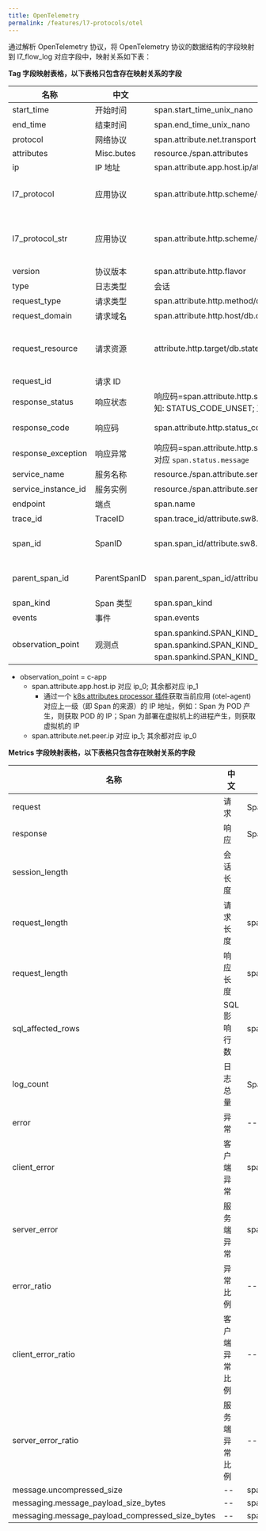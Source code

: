 ```yaml
---
title: OpenTelemetry
permalink: /features/l7-protocols/otel
---
```


通过解析 OpenTelemetry 协议，将 OpenTelemetry 协议的数据结构的字段映射到 l7_flow_log 对应字段中，映射关系如下表：

**Tag 字段映射表格，以下表格只包含存在映射关系的字段**

| 名称                | 中文         | OpenTelemetry 数据结构                                                                                                                                                                                        | 描述                                                                                            |
| ------------------- | ------------ | ------------------------------------------------------------------------------------------------------------------------------------------------------------------------------------------------------------- | ----------------------------------------------------------------------------------------------- |
| start_time          | 开始时间     | span.start_time_unix_nano                                                                                                                                                                                     | --                                                                                              |
| end_time            | 结束时间     | span.end_time_unix_nano                                                                                                                                                                                       | --                                                                                              |
| protocol            | 网络协议     | span.attribute.net.transport                                                                                                                                                                                  | 映射到对应的枚举值                                                                              |
| attributes          | Misc.butes   | resource./span.attributes                                                                                                                                                                                     | --                                                                                              |
| ip                  | IP 地址      | span.attribute.app.host.ip/attribute.net.peer.ip                                                                                                                                                              | 详细说明见后面段落                                                                              |
| l7_protocol         | 应用协议     | span.attribute.http.scheme/db.system/rpc.system/messaging.system/messaging.protocol                                                                                                                           | 映射到对应的枚举值, 存在任意 http 开头的 attributes 就认为是 HTTP 协议                          |
| l7_protocol_str     | 应用协议     | span.attribute.http.scheme/db.system/rpc.system/messaging.system/messaging.protocol                                                                                                                           | span.attribute.http.scheme 如果存在则读取，不存在但 l7_protocol 为 HTTP 则默认填写为 HTTP       |
| version             | 协议版本     | span.attribute.http.flavor                                                                                                                                                                                    | --                                                                                              |
| type                | 日志类型     | 会话                                                                                                                                                                                                          | --                                                                                              |
| request_type        | 请求类型     | span.attribute.http.method/db.operation/rpc.method                                                                                                                                                            | --                                                                                              |
| request_domain      | 请求域名     | span.attribute.http.host/db.connection_string                                                                                                                                                                 | --                                                                                              |
| request_resource    | 请求资源     | attribute.http.target/db.statement/messaging.url/rpc.service                                                                                                                                                  | span.attribute.http.target 如果存在则读取，不存在则从 http.url 截断取, 仅提取域名之后的调用信息 |
| request_id          | 请求 ID      |
| response_status     | 响应状态     | 响应码=span.attribute.http.status_code 参考 HTTP 协议定义; 响应码=span.status.code，未知: STATUS_CODE_UNSET; 正常: STATUS_CODE_OK; 服务端异常: STATUS_CODE_ERROR                                              | --                                                                                              |
| response_code       | 响应码       | span.attribute.http.status_code/span.status.code                                                                                                                                                              | 优先使用 span.attribute.http.status_code                                                        |
| response_exception  | 响应异常     | 响应码=span.attribute.http.status_code 参考 HTTP 协议定义; 响应码=span.status.code，则对应 `span.status.message`                                                                                              | --                                                                                              |
| service_name        | 服务名称     | resource./span.attribute.service.name                                                                                                                                                                         | --                                                                                              |
| service_instance_id | 服务实例     | resource./span.attribute.service.instance.id                                                                                                                                                                  | --                                                                                              |
| endpoint            | 端点         | span.name                                                                                                                                                                                                     | --                                                                                              |
| trace_id            | TraceID      | span.trace_id/attribute.sw8.trace_id                                                                                                                                                                          | 优先使用 attribute.sw8.trace_id                                                                 |
| span_id             | SpanID       | span.span_id/attribute.sw8.segment_id-attribute.sw8.span_id                                                                                                                                                   | 优先使用 attribute.sw8.segment_id-attribute.sw8.span_id                                         |
| parent_span_id      | ParentSpanID | span.parent_span_id/attribute.sw8.segment_id-attribute.sw8.parent_span_id                                                                                                                                     | 优先使用 attribute.sw8.segment_id-attribute.sw8.parent_span_id                                  |
| span_kind           | Span 类型    | span.span_kind                                                                                                                                                                                                | --                                                                                              |
| events              | 事件         | span.events                                                                                                                                                                                                   | 保存为 JSON 格式的字符串                                                                        |
| observation_point   | 观测点       | span.spankind.SPAN_KIND_CLIENT/SPAN_KIND_PRODUCER：客户端应用(c-app)；span.spankind.SPAN_KIND_SERVER/SPAN_KIND_CONSUMER：服务端应用(s-app)；span.spankind.SPAN_KIND_UNSPECIFIED/SPAN_KIND_INTERNAL：应用(app) | --                                                                                              |

- observation_point = c-app
  - span.attribute.app.host.ip 对应 ip_0; 其余都对应 ip_1
    - 通过一个 [k8s attributes processor 插件](https://pkg.go.dev/github.com/open-telemetry/opentelemetry-collector-contrib/processor/k8sattributesprocessor#section-readme)获取当前应用 (otel-agent) 对应上一级（即 Span 的来源）的 IP 地址，例如：Span 为 POD 产生，则获取 POD 的 IP；Span 为部署在虚拟机上的进程产生，则获取虚拟机的 IP
  - span.attribute.net.peer.ip 对应 ip_1; 其余都对应 ip_0

**Metrics 字段映射表格，以下表格只包含存在映射关系的字段**

| 名称                                            | 中文           | OpenTelemetry 数据结构                                         | 描述                               |
| ----------------------------------------------- | -------------- | -------------------------------------------------------------- | ---------------------------------- |
| request                                         | 请求           | Span 个数                                                      | --                                 |
| response                                        | 响应           | Span 个数                                                      | --                                 |
| session_length                                  | 会话长度       |                                                                | 请求长度 + 响应长度                |
| request_length                                  | 请求长度       | span.attribute.http.request_content_length                     | --                                 |
| request_length                                  | 响应长度       | span.attribute.http.response_content_length                    | --                                 |
| sql_affected_rows                               | SQL 影响行数   | span.attribute.db.cassandra.page_size                          | --                                 |
| log_count                                       | 日志总量       | Span 个数                                                      | Request Log 行数                   |
| error                                           | 异常           | --                                                             | 客户端异常 + 服务端异常            |
| client_error                                    | 客户端异常     | span.attribute.http.status_code/span.status.code               | 参考 Tag 字段`response_code`的说明 |
| server_error                                    | 服务端异常     | span.attribute.http.status_code/span.status.code               | 参考 Tag 字段`response_code`的说明 |
| error_ratio                                     | 异常比例       | --                                                             | 异常 / 响应                        |
| client_error_ratio                              | 客户端异常比例 | --                                                             | 客户端异常 / 响应                  |
| server_error_ratio                              | 服务端异常比例 | --                                                             | 服务端异常 / 响应                  |
| message.uncompressed_size                       | --             | span.attribute.message.uncompressed_size                       | --                                 |
| messaging.message_payload_size_bytes            | --             | span.attribute.messaging.message_payload_size_bytes            | --                                 |
| messaging.message_payload_compressed_size_bytes | --             | span.attribute.messaging.message_payload_compressed_size_bytes | --                                 |
